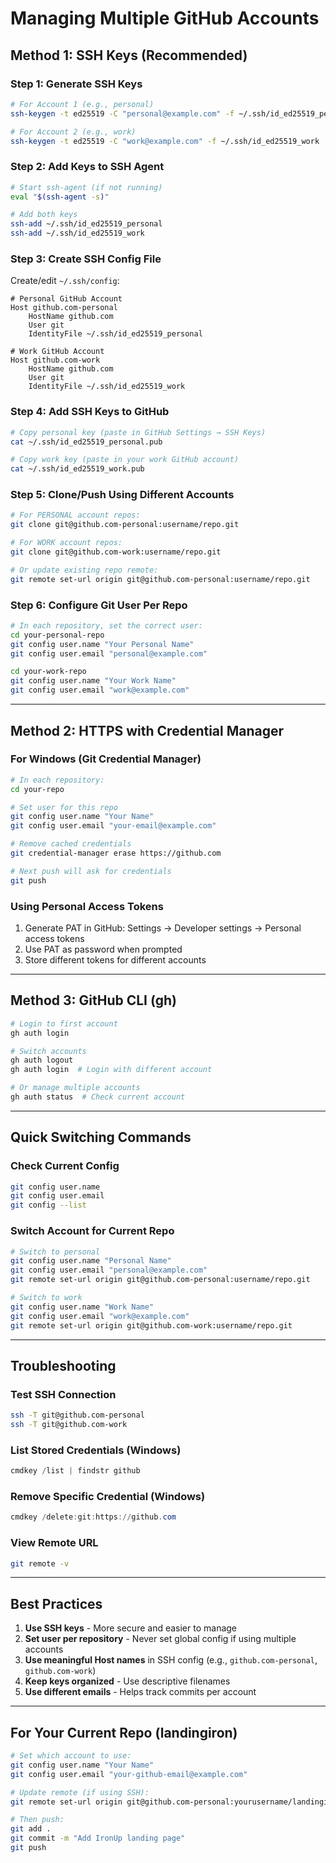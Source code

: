 # Managing Multiple GitHub Accounts

## Method 1: SSH Keys (Recommended)

### Step 1: Generate SSH Keys

```bash
# For Account 1 (e.g., personal)
ssh-keygen -t ed25519 -C "personal@example.com" -f ~/.ssh/id_ed25519_personal

# For Account 2 (e.g., work)
ssh-keygen -t ed25519 -C "work@example.com" -f ~/.ssh/id_ed25519_work
```

### Step 2: Add Keys to SSH Agent

```bash
# Start ssh-agent (if not running)
eval "$(ssh-agent -s)"

# Add both keys
ssh-add ~/.ssh/id_ed25519_personal
ssh-add ~/.ssh/id_ed25519_work
```

### Step 3: Create SSH Config File

Create/edit `~/.ssh/config`:

```
# Personal GitHub Account
Host github.com-personal
    HostName github.com
    User git
    IdentityFile ~/.ssh/id_ed25519_personal

# Work GitHub Account
Host github.com-work
    HostName github.com
    User git
    IdentityFile ~/.ssh/id_ed25519_work
```

### Step 4: Add SSH Keys to GitHub

```bash
# Copy personal key (paste in GitHub Settings → SSH Keys)
cat ~/.ssh/id_ed25519_personal.pub

# Copy work key (paste in your work GitHub account)
cat ~/.ssh/id_ed25519_work.pub
```

### Step 5: Clone/Push Using Different Accounts

```bash
# For PERSONAL account repos:
git clone git@github.com-personal:username/repo.git

# For WORK account repos:
git clone git@github.com-work:username/repo.git

# Or update existing repo remote:
git remote set-url origin git@github.com-personal:username/repo.git
```

### Step 6: Configure Git User Per Repo

```bash
# In each repository, set the correct user:
cd your-personal-repo
git config user.name "Your Personal Name"
git config user.email "personal@example.com"

cd your-work-repo
git config user.name "Your Work Name"
git config user.email "work@example.com"
```

---

## Method 2: HTTPS with Credential Manager

### For Windows (Git Credential Manager)

```bash
# In each repository:
cd your-repo

# Set user for this repo
git config user.name "Your Name"
git config user.email "your-email@example.com"

# Remove cached credentials
git credential-manager erase https://github.com

# Next push will ask for credentials
git push
```

### Using Personal Access Tokens

1. Generate PAT in GitHub: Settings → Developer settings → Personal access tokens
2. Use PAT as password when prompted
3. Store different tokens for different accounts

---

## Method 3: GitHub CLI (gh)

```bash
# Login to first account
gh auth login

# Switch accounts
gh auth logout
gh auth login  # Login with different account

# Or manage multiple accounts
gh auth status  # Check current account
```

---

## Quick Switching Commands

### Check Current Config
```bash
git config user.name
git config user.email
git config --list
```

### Switch Account for Current Repo
```bash
# Switch to personal
git config user.name "Personal Name"
git config user.email "personal@example.com"
git remote set-url origin git@github.com-personal:username/repo.git

# Switch to work
git config user.name "Work Name"
git config user.email "work@example.com"
git remote set-url origin git@github.com-work:username/repo.git
```

---

## Troubleshooting

### Test SSH Connection
```bash
ssh -T git@github.com-personal
ssh -T git@github.com-work
```

### List Stored Credentials (Windows)
```powershell
cmdkey /list | findstr github
```

### Remove Specific Credential (Windows)
```powershell
cmdkey /delete:git:https://github.com
```

### View Remote URL
```bash
git remote -v
```

---

## Best Practices

1. **Use SSH keys** - More secure and easier to manage
2. **Set user per repository** - Never set global config if using multiple accounts
3. **Use meaningful Host names** in SSH config (e.g., `github.com-personal`, `github.com-work`)
4. **Keep keys organized** - Use descriptive filenames
5. **Use different emails** - Helps track commits per account

---

## For Your Current Repo (landingiron)

```bash
# Set which account to use:
git config user.name "Your Name"
git config user.email "your-github-email@example.com"

# Update remote (if using SSH):
git remote set-url origin git@github.com-personal:yourusername/landingiron.git

# Then push:
git add .
git commit -m "Add IronUp landing page"
git push
```

